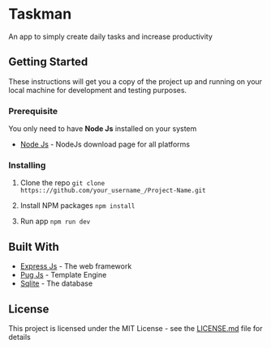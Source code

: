 # Taskman

An app to simply create daily tasks and increase productivity

## Getting Started

These instructions will get you a copy of the project up and running on your local machine for development and testing purposes.

### Prerequisite

You only need to have **Node Js** installed on your system

- [Node Js](https://nodejs.org/en/download/) - NodeJs download page for all platforms

### Installing

1. Clone the repo
   `git clone https:://github.com/your_username_/Project-Name.git`

2. Install NPM packages
   `npm install`

3. Run app
   `npm run dev`

## Built With

- [Express Js](https://expressjs.com/) - The web framework
- [Pug Js](https://pugjs.org/api/getting-started.html) - Template Engine
- [Sqlite](https://www.sqlite.org/index.html) - The database

## License

This project is licensed under the MIT License - see the [LICENSE.md](LICENSE.md) file for details
